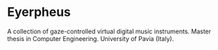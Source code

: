 # Eyerpheus
A collection of gaze-controlled virtual digital music instruments. Master thesis in Computer Engineering. University of Pavia (Italy).
